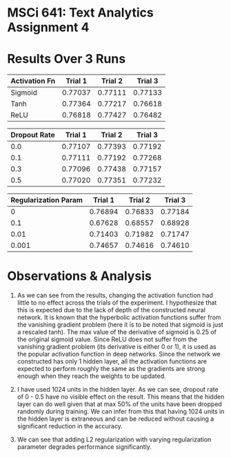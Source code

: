 # MSCi 641: Text Analytics Assignment 4

# Results Over 3 Runs

| Activation Fn | Trial 1 | Trial 2 | Trial 3 |
| ------------- |---------|---------|---------|
| Sigmoid       | 0.77037 | 0.77111 | 0.77133 |
| Tanh          | 0.77364 | 0.77217 | 0.76618 |
| ReLU          | 0.76818 | 0.77427 | 0.76482 |

| Dropout Rate  | Trial 1 | Trial 2 | Trial 3 |
| ------------- |---------|---------|---------|
| 0.0           | 0.77107 | 0.77393 | 0.77192 |
| 0.1           | 0.77111 | 0.77192 | 0.77268 |
| 0.3           | 0.77096 | 0.77438 | 0.77157 |
| 0.5           | 0.77020 | 0.77351 | 0.77232 |

| Regularization Param | Trial 1 | Trial 2 | Trial 3 |
| -------------------- |---------|---------|---------|
| 0                    | 0.76894 | 0.76833 | 0.77184 |
| 0.1                  | 0.67628 | 0.68557 | 0.68928 |
| 0.01                 | 0.71403 | 0.71982 | 0.71747 |
| 0.001                | 0.74657 | 0.74616 | 0.74610 |


# Observations & Analysis

1) As we can see from the results, changing the activation function had little to no effect across the trials of the experiment. I hypothesize that this is expected due to the lack of depth of the constructed neural network. It is known that the hyperbolic activation functions suffer from the vanishing gradient problem (here it is to be noted that sigmoid is just a rescaled tanh). The max value of the derivative of sigmoid is 0.25 of the original sigmoid value. Since ReLU does not suffer
from the vanishing gradient problem (its derivative is either 0 or 1), it is used as the popular activation function in deep networks. Since the network we constructed has only 1 hidden layer, all the activation functions are expected to perform roughly the same as the gradients are strong enough when they reach the weights to be updated.

2) I have used 1024 units in the hidden layer. As we can see, dropout rate of 0 - 0.5 have no visible effect on the result. This means that the hidden layer can do well given that at max 50% of the units have been dropped randomly during training. We can infer from this that having 1024 units in the hidden layer is extraneous and can be reduced without causing a significant reduction in the accuracy.

3) We can see that adding L2 regularization with varying regularization parameter degrades performance significantly.
